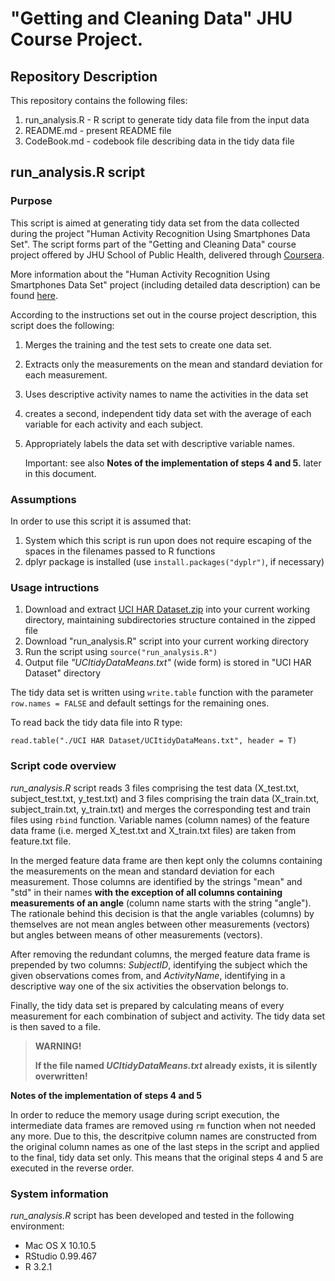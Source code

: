 # "Getting and Cleaning Data" JHU Course Project.

## Repository Description
This repository contains the following files:

1. run_analysis.R - R script to generate tidy data file from the input data
2. README.md - present README file
3. CodeBook.md - codebook file describing data in the tidy data file

## run_analysis.R script
### Purpose

This script is aimed at generating tidy data set from the data collected during the project "Human Activity Recognition Using Smartphones Data Set". The script forms part of the "Getting and Cleaning Data" course project offered by JHU School of Public Health, delivered through [Coursera](http://coursera.com).

More information about the "Human Activity Recognition Using Smartphones Data Set" project (including detailed data description) can be found [here](http://archive.ics.uci.edu/ml/datasets/Human+Activity+Recognition+Using+Smartphones).

According to the instructions set out in the course project description, this script does the following:

 1. Merges the training and the test sets to create one data set.
 2. Extracts only the measurements on the mean and standard deviation for each measurement. 
 3. Uses descriptive activity names to name the activities in the data set
 4. creates a second, independent tidy data set with the average of each variable for each activity and each subject.
 5. Appropriately labels the data set with descriptive variable names. 

	Important: see also **Notes of the implementation of steps 4 and 5.** later in this document.

### Assumptions
In order to use this script it is assumed that:

1. System which this script is run upon does not require escaping of the spaces in the filenames passed to R functions
2. dplyr package is installed (use `install.packages("dyplr")`, if necessary)

### Usage intructions

1. Download and extract [UCI HAR Dataset.zip](https://d396qusza40orc.cloudfront.net/getdata%2Fprojectfiles%2FUCI%20HAR%20Dataset.zip) into your current working directory, maintaining subdirectories structure contained in the zipped file
2. Download "run_analysis.R" script into your current working directory
3. Run the script using `source("run_analysis.R")`
4. Output file *"UCItidyDataMeans.txt"* (wide form) is stored in "UCI HAR Dataset" directory
     
The tidy data set is written using `write.table` function with the parameter `row.names = FALSE` and default settings for the remaining ones.

To read back the tidy data file into R type:

`read.table("./UCI HAR Dataset/UCItidyDataMeans.txt", header = T)`

### Script code overview
*run_analysis.R* script reads 3 files comprising the test data (X\_test.txt, subject\_test.txt, y\_test.txt) and 3 files comprising the train data (X\_train.txt, subject\_train.txt, y\_train.txt) and merges the corresponding test and train files using `rbind` function. Variable names (column names) of the feature data frame (i.e. merged X\_test.txt and X\_train.txt files) are taken from feature.txt file.


In the merged feature data frame are then kept only the columns containing the measurements on the mean and standard deviation for each measurement. Those columns are identified by the strings "mean" and "std" in their names **with the exception of all columns containing measurements of an angle** (column name starts with the string "angle"). The rationale behind this decision is that the angle variables (columns) by themselves are not mean angles between other measurements (vectors) but angles between means of other measurements (vectors).

After removing the redundant columns, the merged feature data frame is prepended by two columns: *SubjectID*, identifying the subject which the given observations comes from, and *ActivityName*, identifying in a descriptive way one of the six activities the observation belongs to.

Finally, the tidy data set is prepared by calculating means of every measurement for each combination of subject and activity. The tidy data set is then saved to a file. 

>**WARNING!**
>
>**If the file named *UCItidyDataMeans.txt* already exists, it is silently overwritten!**

**Notes of the implementation of steps 4 and 5**

In order to reduce the memory usage during script execution, the intermediate data frames are removed using `rm` function when not needed any more. Due to this, the descritpive column names are constructed from the original column names as one of the last steps in the script and applied to the final, tidy data set only. This means that the original steps 4 and 5 are executed in the reverse order. 


### System information
*run_analysis.R* script has been developed and tested in the following environment:

- Mac OS X 10.10.5
- RStudio 0.99.467
- R 3.2.1
